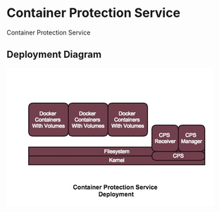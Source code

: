 # Container Protection Service
Container Protection Service
## Deployment Diagram
![image](https://github.com/vaibhavkhanduja/CPS/blob/master/docs/CPS.jpg)

